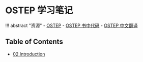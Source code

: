 # OSTEP 学习笔记

!!! abstract "资源"
    - [OSTEP](https://pages.cs.wisc.edu/~remzi/OSTEP/)
    - [OSTEP 书中代码]()
    - [OSTEP 中文翻译](https://github.com/remzi-arpacidusseau/ostep-translations/blob/master/chinese/README.md)

## Table of Contents

- [02.Introduction](02introduction.md)
